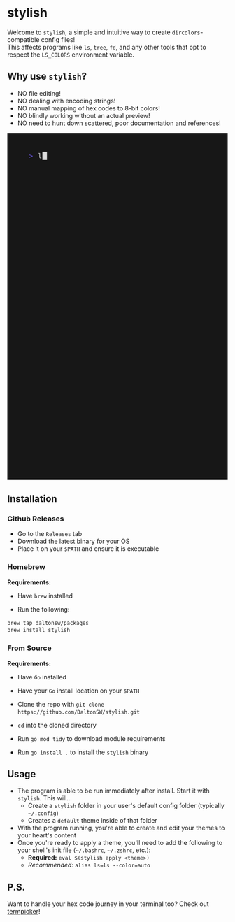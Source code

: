 # stylish

Welcome to `stylish`, a simple and intuitive way to create `dircolors`-compatible config files!  
This affects programs like `ls`, `tree`, `fd`, and any other tools that opt to respect the `LS_COLORS` environment variable.

## Why use `stylish`?

- NO file editing!
- NO dealing with encoding strings!
- NO manual mapping of hex codes to 8-bit colors!
- NO blindly working without an actual preview!
- NO need to hunt down scattered, poor documentation and references!

![Demo of stylish](./assets/demo.gif)

## Installation

### Github Releases

- Go to the `Releases` tab
- Download the latest binary for your OS
- Place it on your `$PATH` and ensure it is executable

### Homebrew

**Requirements:**
- Have `brew` installed

- Run the following:
```sh
brew tap daltonsw/packages
brew install stylish
```

### From Source

**Requirements:**
- Have `Go` installed
- Have your `Go` install location on your `$PATH`

- Clone the repo with `git clone https://github.com/DaltonSW/stylish.git`
- `cd` into the cloned directory
- Run `go mod tidy` to download module requirements
- Run `go install .` to install the `stylish` binary

## Usage

- The program is able to be run immediately after install. Start it with `stylish`. This will...
    - Create a `stylish` folder in your user's default config folder (typically `~/.config`)
    - Creates a `default` theme inside of that folder
- With the program running, you're able to create and edit your themes to your heart's content
- Once you're ready to apply a theme, you'll need to add the following to your shell's init file (`~/.bashrc`, `~/.zshrc`, etc.):
    - **Required:** `eval $(stylish apply <theme>)`
    - *Recommended:* `alias ls=ls --color=auto`

## P.S.

Want to handle your hex code journey in your terminal too? Check out [termpicker](https://github.com/ChausseBenjamin/termpicker)!

